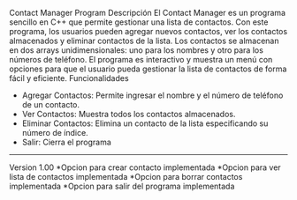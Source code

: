 Contact Manager Program
Descripción
El Contact Manager es un programa sencillo en C++ que permite gestionar una lista de contactos. Con este programa, los usuarios pueden agregar nuevos contactos, ver los contactos almacenados y eliminar contactos de la lista. Los contactos se almacenan en dos arrays unidimensionales: uno para los nombres y otro para los números de teléfono. El programa es interactivo y muestra un menú con opciones para que el usuario pueda gestionar la lista de contactos de forma fácil y eficiente.
Funcionalidades
* Agregar Contactos: Permite ingresar el nombre y el número de teléfono de un contacto.
* Ver Contactos: Muestra todos los contactos almacenados.
* Eliminar Contactos: Elimina un contacto de la lista especificando su número de índice.
* Salir: Cierra el programa



------------------------------------------------------------------------------------------------------------------------------------------------------------------

Version 1.00
*Opcion para crear contacto implementada
*Opcion para ver lista de contactos implementada
*Opcion para borrar contactos implementada
*Opcion para salir del programa implementada
